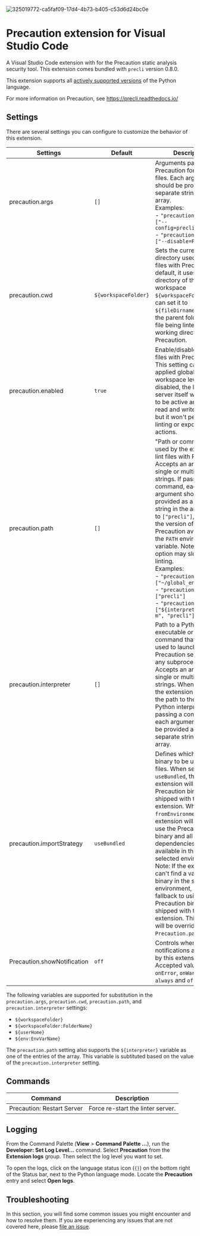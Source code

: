 ![325019772-ca5faf09-17d4-4b73-b405-c53d6d24bc0e](https://github.com/user-attachments/assets/fa0e4505-953d-4539-9c2e-d1197e880696)

# Precaution extension for Visual Studio Code

A Visual Studio Code extension with for the Precaution static analysis security tool. This extension comes bundled with `precli` version 0.8.0.

This extension supports all [actively supported versions](https://devguide.python.org/#status-of-python-branches) of the Python language.

For more information on Precaution, see https://precli.readthedocs.io/

## Settings

There are several settings you can configure to customize the behavior of this extension.

| Settings                    | Default              | Description                                                                                                                                                                                                                                                                                                                                                                                                                                                                                                                                                                 |
| --------------------------- | -------------------- | --------------------------------------------------------------------------------------------------------------------------------------------------------------------------------------------------------------------------------------------------------------------------------------------------------------------------------------------------------------------------------------------------------------------------------------------------------------------------------------------------------------------------------------------------------------------------- |
| precaution.args             | `[]`                 | Arguments passed to Precaution for linting files. Each argument should be provided as a separate string in the array. <br> Examples: <br>- `"precaution.args": ["--config=precli.toml"]` <br> - `"precaution.args": ["--disable=PY001"]`                                                                                                                                                                                                                                                                                                                                    |
| precaution.cwd              | `${workspaceFolder}` | Sets the current working directory used to lint files with Precaution. By default, it uses the root directory of the workspace `${workspaceFolder}`. You can set it to `${fileDirname}` to use the parent folder of the file being linted as the working directory for Precaution.                                                                                                                                                                                                                                                                                          |
| precaution.enabled          | `true`               | Enable/disable linting files with Precaution. This setting can be applied globally or at the workspace level. If disabled, the linting server itself will continue to be active and monitor read and write events, but it won't perform linting or expose code actions.                                                                                                                                                                                                                                                                                                     |
| precaution.path             | `[]`                 | "Path or command to be used by the extension to lint files with Precaution. Accepts an array of a single or multiple strings. If passing a command, each argument should be provided as a separate string in the array. If set to `["precli"]`, it will use the version of Precaution available in the `PATH` environment variable. Note: Using this option may slowdown linting. <br>Examples: <br>- `"precaution.path" : ["~/global_env/precli"]` <br>- `"precaution.path" : ["precli"]` <br>- `"precaution.path" : ["${interpreter}", "-m", "precli"]`                   |
| precaution.interpreter      | `[]`                 | Path to a Python executable or a command that will be used to launch the Precaution server and any subprocess. Accepts an array of a single or multiple strings. When set to `[]`, the extension will use the path to the selected Python interpreter. If passing a command, each argument should be provided as a separate string in the array.                                                                                                                                                                                                                            |
| precaution.importStrategy   | `useBundled`         | Defines which precli binary to be used to lint files. When set to `useBundled`, the extension will use the Precaution binary that is shipped with the extension. When set to `fromEnvironment`, the extension will attempt to use the Precaution binary and all dependencies that are available in the currently selected environment. Note: If the extension can't find a valid precli binary in the selected environment, it will fallback to using the Precaution binary that is shipped with the extension. This setting will be overriden if `Precaution.path` is set. |
| Precaution.showNotification | `off`                | Controls when notifications are shown by this extension. Accepted values are `onError`, `onWarning`, `always` and `off`.                                                                                                                                                                                                                                                                                                                                                                                                                                                    |

The following variables are supported for substitution in the `precaution.args`, `precaution.cwd`, `precaution.path`, and `precaution.interpreter` settings:

-   `${workspaceFolder}`
-   `${workspaceFolder:FolderName}`
-   `${userHome}`
-   `${env:EnvVarName}`

The `precaution.path` setting also supports the `${interpreter}` variable as one of the entries of the array. This variable is subtituted based on the value of the `precaution.interpreter` setting.

## Commands

| Command                | Description                       |
| ---------------------- | --------------------------------- |
| Precaution: Restart Server | Force re-start the linter server. |

## Logging

From the Command Palette (**View** > **Command Palette ...**), run the **Developer: Set Log Level...** command. Select **Precaution** from the **Extension logs** group. Then select the log level you want to set.

To open the logs, click on the language status icon (`{}`) on the bottom right of the Status bar, next to the Python language mode. Locate the **Precaution** entry and select **Open logs**.

## Troubleshooting

In this section, you will find some common issues you might encounter and how to resolve them. If you are experiencing any issues that are not covered here, please [file an issue](https://github.com/securesauce/vscode-precaution/issues).
